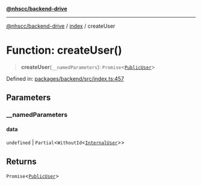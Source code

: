 [**@nhscc/backend-drive**](../../README.md)

***

[@nhscc/backend-drive](../../README.md) / [index](../README.md) / createUser

# Function: createUser()

> **createUser**(`__namedParameters`): `Promise`\<[`PublicUser`](../../db/type-aliases/PublicUser.md)\>

Defined in: [packages/backend/src/index.ts:457](https://github.com/nhscc/drive.api.hscc.bdpa.org/blob/cc6ab5a21520f62a19ce4eb5924de51caa830ea7/packages/backend/src/index.ts#L457)

## Parameters

### \_\_namedParameters

#### data

`undefined` \| `Partial`\<`WithoutId`\<[`InternalUser`](../../db/type-aliases/InternalUser.md)\>\>

## Returns

`Promise`\<[`PublicUser`](../../db/type-aliases/PublicUser.md)\>
